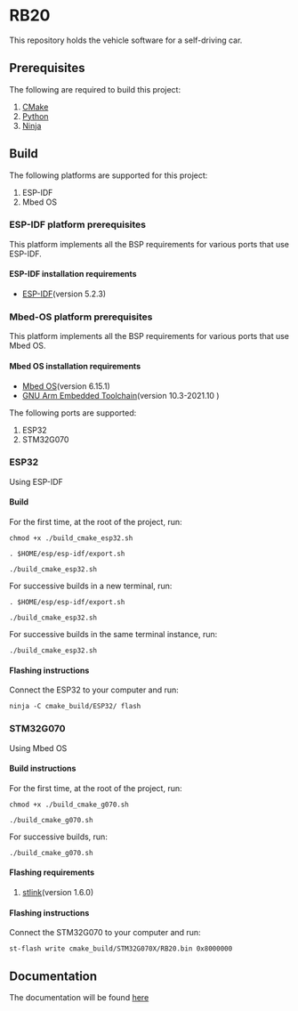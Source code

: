 # RB20
This repository holds the vehicle software for a self-driving car.

## Prerequisites
The following are required to build this project:
1. [CMake](https://cmake.org/download/)
2. [Python](https://www.python.org/downloads/)
3. [Ninja](https://github.com/ninja-build/ninja)

## Build
The following platforms are supported for this project:
1. ESP-IDF
2. Mbed OS


### ESP-IDF platform prerequisites
This platform implements all the BSP requirements for various ports that use ESP-IDF.
#### ESP-IDF installation requirements
* [ESP-IDF](https://docs.espressif.com/projects/esp-idf/en/stable/esp32/get-started/index.html)(version 5.2.3)

### Mbed-OS platform prerequisites
This platform implements all the BSP requirements for various ports that use Mbed OS.
#### Mbed OS installation requirements
* [Mbed OS](https://os.mbed.com/docs/mbed-os/v6.16/build-tools/install-and-set-up.html)(version 6.15.1)
* [GNU Arm Embedded Toolchain](https://developer.arm.com/downloads/-/gnu-rm)(version 10.3-2021.10 )

The following ports are supported:
1. ESP32
2. STM32G070

### ESP32
Using ESP-IDF
#### Build
For the first time, at the root of the project, run:

``
chmod +x ./build_cmake_esp32.sh
``

``
. $HOME/esp/esp-idf/export.sh
``

``
./build_cmake_esp32.sh
``

For successive builds in a new terminal, run:

``
. $HOME/esp/esp-idf/export.sh
``

``
./build_cmake_esp32.sh
``

For successive builds in the same terminal instance, run:

``
./build_cmake_esp32.sh
``
#### Flashing instructions
Connect the ESP32 to your computer and run:

``
ninja -C cmake_build/ESP32/ flash
``

### STM32G070
Using Mbed OS
#### Build instructions
For the first time, at the root of the project, run:

``
chmod +x ./build_cmake_g070.sh
``

``
./build_cmake_g070.sh
``

For successive builds, run:

``
./build_cmake_g070.sh
``

#### Flashing requirements
1. [stlink](https://github.com/stlink-org/stlink)(version 1.6.0)
#### Flashing instructions
Connect the STM32G070 to your computer and run:

``
st-flash write cmake_build/STM32G070X/RB20.bin 0x8000000
``

## Documentation
The documentation will be found [here](https://example.com/)


